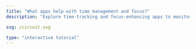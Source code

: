 ```yaml
---
title: "What apps help with time management and focus?"
description: "Explore time-tracking and focus-enhancing apps to monitor productivity and improve your time management."

svg: /circuit.svg

type: "interactive tutorial"
---
```

